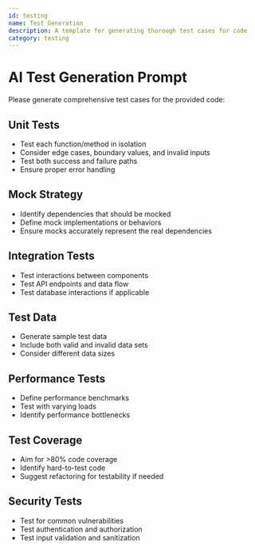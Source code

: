 ```yaml
---
id: testing
name: Test Generation
description: A template for generating thorough test cases for code
category: testing
---
```


# AI Test Generation Prompt

Please generate comprehensive test cases for the provided code:

## Unit Tests
- Test each function/method in isolation
- Consider edge cases, boundary values, and invalid inputs
- Test both success and failure paths
- Ensure proper error handling

## Mock Strategy
- Identify dependencies that should be mocked
- Define mock implementations or behaviors
- Ensure mocks accurately represent the real dependencies

## Integration Tests
- Test interactions between components
- Test API endpoints and data flow
- Test database interactions if applicable

## Test Data
- Generate sample test data
- Include both valid and invalid data sets
- Consider different data sizes

## Performance Tests
- Define performance benchmarks
- Test with varying loads
- Identify performance bottlenecks

## Test Coverage
- Aim for >80% code coverage
- Identify hard-to-test code
- Suggest refactoring for testability if needed

## Security Tests
- Test for common vulnerabilities
- Test authentication and authorization
- Test input validation and sanitization 